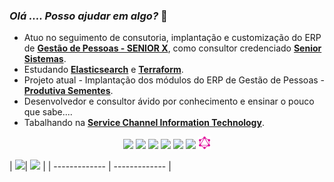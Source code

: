 ### _Olá ....  Posso ajudar em algo?_  👋


  * Atuo no seguimento de  consutoria, implantação e customização do ERP de [**Gestão de Pessoas - SENIOR X**](https://seniorxstore.senior.com.br/), como consultor credenciado [**Senior Sistemas**](https://www.senior.com.br/).<br> 
 * Estudando [**Elasticsearch**](https://www.elastic.co/pt/elasticsearch/) e [**Terraform**](https://www.terraform.io/). <br> 
 * Projeto atual - Implantação dos módulos do ERP de Gestão de Pessoas - [**Produtiva Sementes**](https://www.sementesprodutiva.com.br/).<br>
 * Desenvolvedor e consultor ávido por conhecimento e ensinar o pouco que sabe....
* Tabalhando na [**Service Channel Information Technology**](https://servicechannel.com.br/).


<div align="center">
<code><img height="20" src="https://img.shields.io/badge/Java-ED8B00?style=for-the-badge&logo=java&logoColor=white"></code>
<code><img height="20" src="https://img.shields.io/badge/Python-3776AB?style=for-the-badge&logo=python&logoColor=white"></code> 
<code><img height="20" src="https://img.shields.io/badge/JavaScript-F7DF1E?style=for-the-badge&logo=javascript&logoColor=black"></code>
<code><img height="20" src="https://img.shields.io/badge/Node.js-43853D?style=for-the-badge&logo=node.js&logoColor=white"></code>
<code><img height="20" src="https://img.shields.io/badge/Spring-6DB33F?style=for-the-badge&logo=spring&logoColor=white"></code> 
<code><img height="20" src="https://img.shields.io/badge/Flask-000000?style=for-the-badge&logo=flask&logoColor=white"></code>
<code><img height="20" src="https://raw.githubusercontent.com/github/explore/5c058a388828bb5fde0bcafd4bc867b5bb3f26f3/topics/graphql/graphql.png"></code>
</div>

  | <a href="https://github.com/Marcelo-S-Andrade">
  <img height="180em" src="https://github-readme-stats.vercel.app/api?username=Marcelo-S-Andrade&show_icons=true&theme=dracula&include_all_commits=true&count_private=true"/></a>| <a><img height="180em" src="https://github-readme-stats.vercel.app/api/top-langs/?username=rafaballerini&layout=compact&langs_count=7&theme=dracula"/> </a>|
| ------------- | ------------- |
  
